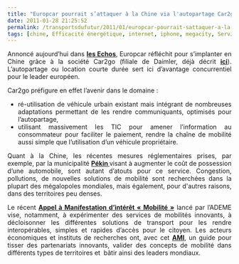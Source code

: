 ```yaml
---
title: "Europcar pourrait s’attaquer à la Chine via l'autopartage Car2go"
date: 2011-01-28 21:25:52
permalink: /transportsdufutur/2011/01/europcar-pourrait-sattaquer-a-la-chine-via-lautopartage-car2go.html
tags: [chine, Efficacité énergétique, internet, iphone, megacity, Service de mobilité]
---
```


<p style="text-align: justify">Annoncé aujourd’hui dans <strong><a href="http://www.lesechos.fr/entreprises-secteurs/auto-transport/actu/0201105527605-europcar-va-tester-la-location-de-courte-duree-en-ville-avec-smart.htm" target="_blank">les Echos</a></strong>, Europcar réfléchit pour s’implanter en Chine grâce à la société Car2go (filiale de Daimler, déjà décrit <strong><a href="https://gabrielplassat.github.io/transportsdufutur/2010/10/daimler-europcar-et-une-smart-adaptee-pour-lautopartage.html" target="_self">ici</a></strong>). L’autopartage ou location courte durée sert ici d’avantage concurrentiel pour le leader européen.</p> <p style="text-align: justify">Car2go préfigure en effet l’avenir dans le domaine :</p> <ul style="text-align: justify"> <li>ré-utilisation de véhicule urbain existant mais intégrant de nombreuses adaptations permettant de les rendre communiquants, optimisés pour l’autopartage,</li> <li>utilisant massivement les TIC pour amener l’information au consommateur pour faciliter le paiement, rendre la chaîne de mobilité aussi simple que l’utilisation d’un véhicule propriétaire.</li> </ul> <p style="text-align: justify">Quant à la Chine, les récentes mesures réglementaires prises, par exemple, par la municipalité <strong><a href="http://fr.radio86.com/actualites-en-chine/pekin-plus-de-50000-demandes-dimmatriculation-de-vehicules-dans-la-seule-journee" target="_blank">Pékin </a></strong>visant à augmenter le coût de possession d’une automobile, sont autant d’atouts pour ce service. Congestion, pollutions, de nouvelles solutions de mobilité sont recherchées dans la plupart des mégalopoles mondiales, mais également, pour d'autres raisons, dans des territoires peu denses.</p> <p style="text-align: justify">Le récent <strong><a href="https://gabrielplassat.github.io/transportsdufutur/appel-a-manifestation-dinteret-mobilite-1" target="_blank">Appel à Manifestation d’intérêt « Mobilité »</a></strong> lancé par l’ADEME vise, notamment, à expérimenter des services de mobilités innovants, à décloisonner les différentes solutions de transport pour les rendre interopérables, simples et rapides d’accès pour le citoyen. Les acteurs économiques et instituts de recherches ont, avec cet <strong><a href="https://gabrielplassat.github.io/transportsdufutur/appel-a-manifestation-dinteret-mobilite-1" target="_blank">AMI</a></strong>, un guide pour tisser des partenariats innovants, valider des concepts de mobilité dans différents types de territoires et  bâtir ainsi des leaders mondiaux.</p>
